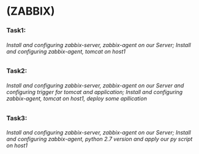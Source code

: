 #                                                  (ZABBIX)
### Task1: 
###### Install and configuring zabbix-server, zabbix-agent on our Server; Install and configuring zabbix-agent, tomcat on host1
### Task2: 
###### Install and configuring zabbix-server, zabbix-agent on our Server and configuring trigger for tomcat and application; Install and configuring zabbix-agent, tomcat on host1, deploy some apllication
### Task3: 
###### Install and configuring zabbix-server, zabbix-agent on our Server; Install and configuring zabbix-agent, python 2.7 version and apply our py script on host1

